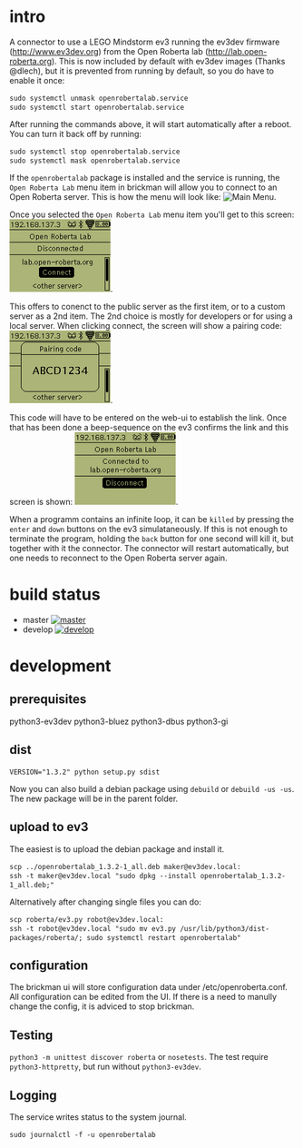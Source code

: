 # intro #
A connector to use a LEGO Mindstorm ev3 running the ev3dev firmware
(http://www.ev3dev.org) from the Open Roberta lab (http://lab.open-roberta.org).
This is now included by default with ev3dev images (Thanks @dlech), but it is
prevented from running by default, so you do have to enable it once:

    sudo systemctl unmask openrobertalab.service
    sudo systemctl start openrobertalab.service

After running the commands above, it will start automatically after a reboot.
You can turn it back off by running:

    sudo systemctl stop openrobertalab.service
    sudo systemctl mask openrobertalab.service

If the ``openrobertalab`` package is installed and the service is running, the
``Open Roberta Lab`` menu item in brickman will allow you to connect to an Open
Roberta server. This is how the menu will look like:
![Main Menu](/docs/MainMenu.png?raw=true "Main Menu").

Once you selected the ``Open Roberta Lab`` menu item you'll get to this screen:
![Open Roberta Lab](/docs/RobertaLabDisconnected.png?raw=true "Open Roberta Lab").

This offers to conenct to the public server as the first item, or to a custom
server as a 2nd item. The 2nd choice is mostly for developers or for using a
local server. When clicking connect, the screen will show a pairing code:
![Pairing Code](/docs/RobertaLabConnecting.png?raw=true "Pairing Code").

This code will have to be entered on the web-ui to establish the link. Once that
has been done a beep-sequence on the ev3 confirms the link and this screen is
shown:
![Connected](/docs/RobertaLabConnected.png?raw=true "Connected").

When a programm contains an infinite loop, it can be ``killed`` by pressing
the ``enter`` and ``down`` buttons on the ev3 simulataneously. If this is not
enough to terminate the program, holding the ``back`` button for one second
will kill it, but together with it the connector. The connector will restart
automatically, but one needs to reconnect to the Open Roberta server again.

# build status #

* master [![master](https://travis-ci.org/OpenRoberta/robertalab-ev3dev.svg?branch=master)](https://travis-ci.org/OpenRoberta/robertalab-ev3dev/builds)
* develop [![develop](https://travis-ci.org/OpenRoberta/robertalab-ev3dev.svg?branch=develop)](https://travis-ci.org/OpenRoberta/robertalab-ev3dev/builds)

# development #
## prerequisites ##
python3-ev3dev
python3-bluez
python3-dbus
python3-gi

## dist ##

    VERSION="1.3.2" python setup.py sdist

Now you can also build a debian package using ``debuild`` or
``debuild -us -us``. The new package will be in the parent folder.

## upload to ev3 ##
The easiest is to upload the debian package and install it.

    scp ../openrobertalab_1.3.2-1_all.deb maker@ev3dev.local:
    ssh -t maker@ev3dev.local "sudo dpkg --install openrobertalab_1.3.2-1_all.deb;"

Alternatively after changing single files you can do:

    scp roberta/ev3.py robot@ev3dev.local:
    ssh -t robot@ev3dev.local "sudo mv ev3.py /usr/lib/python3/dist-packages/roberta/; sudo systemctl restart openrobertalab"

## configuration ##
The brickman ui will store configuration data under /etc/openroberta.conf. All
configuration can be edited from the UI. If there is a need to manully change
the config, it is adviced to stop brickman.

## Testing ##
``python3 -m unittest discover roberta`` or ``nosetests``.
The test require ``python3-httpretty``, but run without ``python3-ev3dev``.

## Logging ##
The service writes status to the system journal.

    sudo journalctl -f -u openrobertalab
